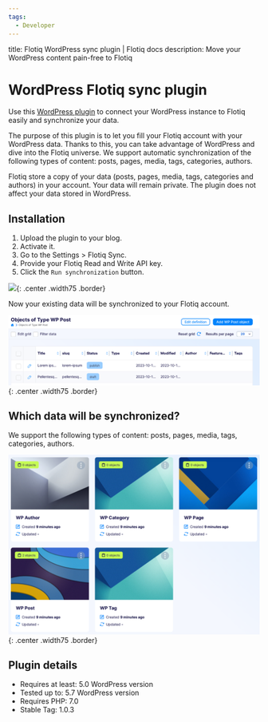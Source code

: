 ```yaml
---
tags:
  - Developer
---
```


title: Flotiq WordPress sync plugin | Flotiq docs
description: Move your WordPress content pain-free to Flotiq

# WordPress Flotiq sync plugin

Use this [WordPress plugin](https://wordpress.org/plugins/flotiq-sync/) to connect your WordPress instance to Flotiq easily and synchronize your data.

The purpose of this plugin is to let you fill your Flotiq account with your WordPress data.
Thanks to this, you can take advantage of WordPress and dive into the Flotiq universe.
We support automatic synchronization of the following types of content: posts, pages, media, tags, categories, authors.

Flotiq store a copy of your data (posts, pages, media, tags, categories and authors) in your account.
Your data will remain private. The plugin does not affect your data stored in WordPress.


## Installation

1. Upload the plugin to your blog.
2. Activate it.
3. Go to the Settings > Flotiq Sync.
4. Provide your Flotiq Read and Write API key.
5. Click the `Run synchronization` button.

![](images/wordpress/screenshot-1.png){: .center .width75 .border}

Now your existing data will be synchronized to your Flotiq account.

![](../CLI/images/wordpress-posts.png){: .center .width75 .border}

## Which data will be synchronized?

We support the following types of content: posts, pages, media, tags, categories, authors.

![](../CLI/images/wordpress-content-types.png){: .center .width75 .border}

## Plugin details

* Requires at least: 5.0 WordPress version
* Tested up to: 5.7 WordPress version
* Requires PHP: 7.0
* Stable Tag: 1.0.3
